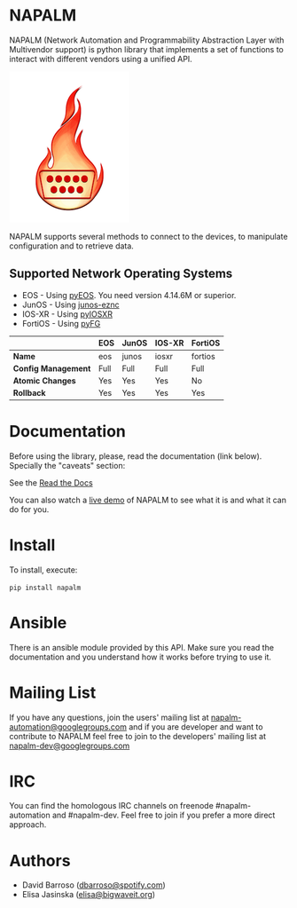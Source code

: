 NAPALM
======
NAPALM (Network Automation and Programmability Abstraction Layer with Multivendor support) is python library that implements a set of functions to interact with different vendors using a unified API.

![NAPALM logo](static/logo.png?raw=true "NAPALM logo")

NAPALM supports several methods to connect to the devices, to manipulate configuration and to retrieve data.

Supported Network Operating Systems
-----------------------------------
 * EOS - Using [pyEOS](https://github.com/spotify/pyeos). You need version 4.14.6M or superior.
 * JunOS - Using [junos-eznc](https://github.com/Juniper/py-junos-eznc)
 * IOS-XR - Using [pyIOSXR](https://github.com/fooelisa/pyiosxr)
 * FortiOS - Using [pyFG](https://github.com/spotify/pyfg)

|   | EOS  | JunOS  | IOS-XR  | FortiOS  |
|---|---|---|---|---|
| **Name** | eos | junos | iosxr | fortios |
| **Config Management** | Full  | Full  | Full  | Full |
| **Atomic Changes** | Yes | Yes | Yes | No |
| **Rollback** | Yes | Yes | Yes | Yes |

Documentation
=============
Before using the library, please, read the documentation (link below). Specially the "caveats" section:

See the [Read the Docs](http://napalm.readthedocs.org)

You can also watch a [live demo](https://youtu.be/93q-dHC0u0I) of NAPALM to see what it is and what it can do for you.


Install
=======
To install, execute:

``
   pip install napalm
``

Ansible
=======
There is an ansible module provided by this API. Make sure you read the documentation and you understand how it works before trying to use it.

Mailing List
=======
If you have any questions, join the users' mailing list at [napalm-automation@googlegroups.com](mailto:napalm-automation@googlegroups.com) and if you are developer and want to contribute to NAPALM feel free to join to the developers' mailing list at [napalm-dev@googlegroups.com](mailto:napalm-dev@googlegroups.com)

IRC
===

You can find the homologous IRC channels on freenode #napalm-automation and #napalm-dev. Feel free to join if you prefer a more direct approach.

Authors
=======
 * David Barroso ([dbarroso@spotify.com](mailto:dbarroso@spotify.com))
 * Elisa Jasinska ([elisa@bigwaveit.org](mailto:elisa@bigwaveit.org))


